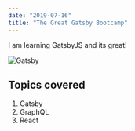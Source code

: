 ```yaml
---
date: "2019-07-16"
title: "The Great Gatsby Bootcamp"
---
```


I am learning GatsbyJS and its great!

![Gatsby](./gatsby-image.jpg)

## Topics covered

1. Gatsby
2. GraphQL
3. React